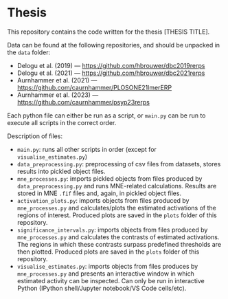 # Thesis

This repository contains the code written for the thesis [THESIS TITLE].

Data can be found at the following repositories, and should be unpacked in the ```data``` folder:

* Delogu et al. (2019) — https://github.com/hbrouwer/dbc2019rerps
* Delogu et al. (2021) — https://github.com/hbrouwer/dbc2021rerps
* Aurnhammer et al. (2021) — https://github.com/caurnhammer/PLOSONE21lmerERP
* Aurnhammer et al. (2023) — https://github.com/caurnhammer/psyp23rerps

Each python file can either be run as a script, or ```main.py``` can be run to execute all scripts in the correct order.

Description of files:

* ```main.py```:                    runs all other scripts in order (except for ```visualise_estimates.py```)
* ```data_preprocessing.py```:      preprocessing of csv files from datasets, stores results into pickled object files.
* ```mne_processes.py```:           imports pickled objects from files produced by ```data_preprocessing.py``` and runs MNE-related calculations. Results are stored in MNE ```.fif``` files and, again, in pickled object files.
* ```activation_plots.py```:        imports objects from files produced by ```mne_processes.py``` and calculates/plots the estimated activations of the regions of interest. Produced plots are saved in the ```plots``` folder of this repository.
* ```significance_intervals.py```:  imports objects from files produced by ```mne_processes.py``` and calculates the contrasts of estimated activations. The regions in which these contrasts surpass predefined thresholds are then plotted. Produced plots are saved in the ```plots``` folder of this repository.
* ```visualise_estimates.py```:     imports objects from files produces by ```mne_processes.py``` and presents an interactive window in which estimated activity can be inspected. Can only be run in interactive Python (IPython shell/Jupyter notebook/VS Code cells/etc).
